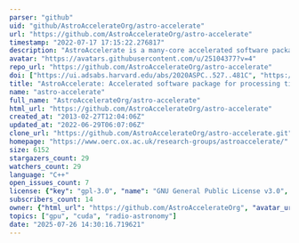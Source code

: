 ```yaml
---
parser: "github"
uid: "github/AstroAccelerateOrg/astro-accelerate"
url: "https://github.com/AstroAccelerateOrg/astro-accelerate"
timestamp: "2022-07-17 17:15:22.276817"
description: "AstroAccelerate is a many-core accelerated software package for processing time-domain radio-astronomy data."
avatar: "https://avatars.githubusercontent.com/u/25104377?v=4"
repo_url: "https://github.com/AstroAccelerateOrg/astro-accelerate"
doi: ["https://ui.adsabs.harvard.edu/abs/2020ASPC..527..481C", "https://ui.adsabs.harvard.edu/abs/2019ascl.soft12010C/abstract"]
title: "AstroAccelerate: Accelerated software package for processing time-domain radio astronomy data"
name: "astro-accelerate"
full_name: "AstroAccelerateOrg/astro-accelerate"
html_url: "https://github.com/AstroAccelerateOrg/astro-accelerate"
created_at: "2013-02-27T12:04:06Z"
updated_at: "2022-06-29T06:07:06Z"
clone_url: "https://github.com/AstroAccelerateOrg/astro-accelerate.git"
homepage: "https://www.oerc.ox.ac.uk/research-groups/astroaccelerate/"
size: 6152
stargazers_count: 29
watchers_count: 29
language: "C++"
open_issues_count: 7
license: {"key": "gpl-3.0", "name": "GNU General Public License v3.0", "spdx_id": "GPL-3.0", "url": "https://api.github.com/licenses/gpl-3.0", "node_id": "MDc6TGljZW5zZTk="}
subscribers_count: 14
owner: {"html_url": "https://github.com/AstroAccelerateOrg", "avatar_url": "https://avatars.githubusercontent.com/u/25104377?v=4", "login": "AstroAccelerateOrg", "type": "Organization"}
topics: ["gpu", "cuda", "radio-astronomy"]
date: "2025-07-26 14:30:16.719621"
---
```

